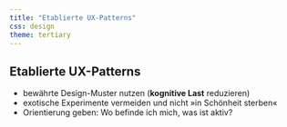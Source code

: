 ```yaml
---
title: "Etablierte UX-Patterns"
css: design
theme: tertiary
---
```

## Etablierte UX-Patterns

- bewährte Design-Muster nutzen (**kognitive Last** reduzieren)
- exotische Experimente vermeiden und nicht »in Schönheit sterben«
- Orientierung geben: Wo befinde ich mich, was ist aktiv?
